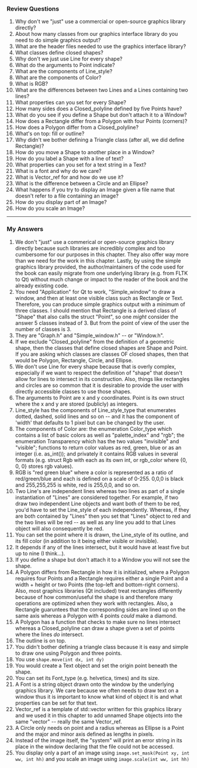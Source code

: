 ### Review Questions
1. Why don't we "just" use a commercial or open-source graphics library
directly?
2. About how many classes from our graphics interface library do you need
to do simple graphics output?
3. What are the header files needed to use the graphics interface library?
4. What classes define closed shapes?
5. Why don't we just use Line for every shape?
6. What do the arguments to Point indicate?
7. What are the components of Line_style?
8. What are the components of Color?
9. What is RGB?
10. What are the differences between two Lines and a Lines containing two
lines?
11. What properties can you set for every Shape?
12. How many sides does a Closed_polyline defined by five Points have?
13. What do you see if you define a Shape but don't attach it to a Window?
14. How does a Rectangle differ from a Polygon with four Points (corners)?
15. How does a Polygon differ from a Closed_polyline?
16. What's on top: fill or outline?
17. Why didn't we bother defining a Triangle class (after all, we did define
Rectangle)?
18. How do you move a Shape to another place in a Window?
19. How do you label a Shape with a line of text?
20. What properties can you set for a text string in a Text?
21. What is a font and why do we care?
22. What is Vector_ref for and how do we use it?
23. What is the difference between a Circle and an Ellipse?
24. What happens if you try to display an Image given a file name that
doesn't refer to a file containing an image?
25. How do you display part of an Image?
26. How do you scale an Image?
---
### My Answers
1. We don't "just" use a commerical or open-source graphics library directly because such libraries are incredibly complex and too cumbersome for our purposes in this chapter. They also offer way more than we need for the work in this chapter. Lastly, by using the simple graphics library provided, the author/maintainers of the code used for the book can easily migrate from one underlying library (e.g. from FLTK to Qt) without much change or impact to the reader of the book and the already existing code.
2. You need "Application" for Qt to work, "Simple_window" to draw a window, and then at least one visible class such as Rectangle or Text. Therefore, you can produce simple graphics output with a minimum of three classes. I should mention that Rectangle is a derived class of "Shape" that also calls the struct "Point", so one *might* consider the answer 5 classes instead of 3. But from the point of view of the user the number of classes is 3.
3. They are "Graph.h" and "Simple_window.h" -- or "Window.h".
4. If we exclude "Closed_polyline" from the definition of a geometric shape, then the classes that define closed shapes are Shape and Point. If you are asking which classes are classes OF closed shapes, then that would be Polygon, Rectangle, Circle, and Ellipse.
5. We don't use Line for every shape because that is overly complex, especially if we want to respect the definition of "shape" that doesn't allow for lines to intersect in its construction. Also, things like rectangles and circles are so common that it is desirable to provide the user with directly accessible classes to use those shapes.
6. The arguments to Point are x and y coordinates. Point is its own struct where the x and y are stored (publicly) as integers.
7. Line_style has the components of Line_style_type that enumerates dotted, dashed, solid lines and so on -- and it has the component of 'width' that defaults to 1 pixel but can be changed by the user.
8. The components of Color are: the enumeration Color_type which contains a list of basic colors as well as "palette_index" and "rgb"; the enumeration Transparency which has the two values "invisible" and "visible"; functions to return color values as red, green, blue or as an integer (i.e. as_int()); and privately it contains RGB values in several formats (e.g. struct Rgb with each as its own int, or rgb_color where {0, 0, 0} stores rgb values).
9. RGB is "red green blue" where a color is represented as a ratio of red/green/blue and each is defined on a scale of 0-255. 0,0,0 is black and 255,255,255 is white, red is 255,0,0, and so on.
10. Two Line's are independent lines whereas two lines as part of a single instantiation of "Lines" are considered together. For example, if two draw two independent Line objects and want both of them to be red, you'd have to set the Line_style of each independently. Whereas, if they are both contained by "Lines" then you set that "Lines" object to red and the two lines will be red -- as well as any line you add to that Lines object will also consequently be red.
11. You can set the point where it is drawn, the Line_style of its outline, and its fill color (in addition to it being either visible or invisible).
12. It depends if any of the lines intersect, but it would have at least five but up to nine (I think...). 
13. If you define a shape but don't attach it to a Window you will not see the shape.
14. A Polygon differs from Rectangle in how it is initialized, where a Polygon requires four Points and a Rectangle requires either a single Point and a width + height or two Points (the top-left and bottom-right corners). Also, most graphics libraries (Qt included) treat rectangles differently because of how common/useful the shape is and therefore many operations are optimized when they work with rectangles. Also, a Rectangle guaruntees that the corresponding sides are lined up on the same axis whereas a Polygon with 4 points *could* make a diamond. 
15. A Polygon has a function that checks to make sure no lines intersect whereas a Closed_polyline can draw a shape given a set of points where the lines *do* intersect.
16. The outline is on top.
17. You didn't bother defining a triangle class because it is easy and simple to draw one using Polygon and three points.
18. You use ```shape.move(int dx, int dy)``` 
19. You would create a Text object and set the origin point beneath the shape.
20. You can set its Font_type (e.g. helvetica, times) and its size.
21. A Font is a string object drawn onto the window by the underlying graphics library. We care because we often needs to draw text on a window thus it is important to know what kind of object it is and what properties can be set for that text.
22. Vector_ref is a template of std::vector written for this graphics library and we used it in this chapter to add unnamed Shape objects into the same "vector" -- really the same Vector_ref.
23. A Circle only needs on point and a radius whereas as Ellipse is a Point and the major and minor axis defined as lengths in pixels.
24. Instead of the image itself, the "system" will print an error string in its place in the window declaring that the file could not be accessed.
25. You display only a part of an image using ```image.set_mask(Point xy, int ww, int hh)``` and you scale an image using ```image.scale(int ww, int hh)```